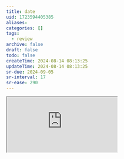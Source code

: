 ```yaml
---
title: date
uid: 1723594405385
aliases:
categories: []
tags:
  - review
archive: false
draft: false
todo: false
createTime: 2024-08-14 08:13:25
updateTime: 2024-08-14 08:13:25
sr-due: 2024-09-05
sr-interval: 17
sr-ease: 290
---
```


<iframe
  class="iframe_full"
  src="https://dict.youdao.com/result?word=date&lang=en"
>
</iframe>
